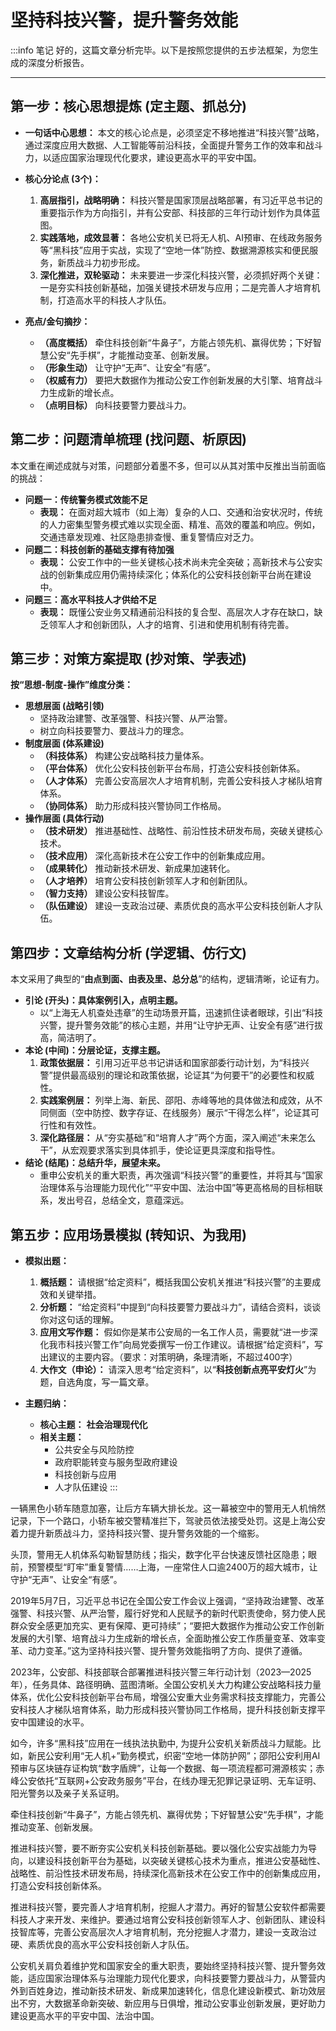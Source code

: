 # 坚持科技兴警，提升警务效能

:::info 笔记
好的，这篇文章分析完毕。以下是按照您提供的五步法框架，为您生成的深度分析报告。

---

## **第一步：核心思想提炼 (定主题、抓总分)**

* **一句话中心思想：**
    本文的核心论点是，必须坚定不移地推进“科技兴警”战略，通过深度应用大数据、人工智能等前沿科技，全面提升警务工作的效率和战斗力，以适应国家治理现代化要求，建设更高水平的平安中国。

* **核心分论点 (3个)：**
    1.  **高层指引，战略明确：** 科技兴警是国家顶层战略部署，有习近平总书记的重要指示作为方向指引，并有公安部、科技部的三年行动计划作为具体蓝图。
    2.  **实践落地，成效显著：** 各地公安机关已将无人机、AI预审、在线政务服务等“黑科技”应用于实战，实现了“空地一体”防控、数据溯源核实和便民服务，新质战斗力初步形成。
    3.  **深化推进，双轮驱动：** 未来要进一步深化科技兴警，必须抓好两个关键：一是夯实科技创新基础，加强关键技术研发与应用；二是完善人才培育机制，打造高水平的科技人才队伍。

* **亮点/金句摘抄：**
    * **（高度概括）** 牵住科技创新“牛鼻子”，方能占领先机、赢得优势；下好智慧公安“先手棋”，才能推动变革、创新发展。
    * **（形象生动）** 让守护“无声”、让安全“有感”。
    * **（权威有力）** 要把大数据作为推动公安工作创新发展的大引擎、培育战斗力生成新的增长点。
    * **（点明目标）** 向科技要警力要战斗力。

## **第二步：问题清单梳理 (找问题、析原因)**

本文重在阐述成就与对策，问题部分着墨不多，但可以从其对策中反推出当前面临的挑战：

* **问题一：传统警务模式效能不足**
    * **表现：** 在面对超大城市（如上海）复杂的人口、交通和治安状况时，传统的人力密集型警务模式难以实现全面、精准、高效的覆盖和响应。例如，交通违章发现难、社区隐患排查慢、重复警情应对乏力。
* **问题二：科技创新的基础支撑有待加强**
    * **表现：** 公安工作中的一些关键核心技术尚未完全突破；高新技术与公安实战的创新集成应用仍需持续深化；体系化的公安科技创新平台尚在建设中。
* **问题三：高水平科技人才供给不足**
    * **表现：** 既懂公安业务又精通前沿科技的复合型、高层次人才存在缺口，缺乏领军人才和创新团队，人才的培育、引进和使用机制有待完善。

## **第三步：对策方案提取 (抄对策、学表述)**

**按“思想-制度-操作”维度分类：**

* **思想层面 (战略引领)**
    * 坚持政治建警、改革强警、科技兴警、从严治警。
    * 树立向科技要警力、要战斗力的理念。
* **制度层面 (体系建设)**
    * **（科技体系）** 构建公安战略科技力量体系。
    * **（平台体系）** 优化公安科技创新平台布局，打造公安科技创新体系。
    * **（人才体系）** 完善公安高层次人才培育机制，完善公安科技人才梯队培育体系。
    * **（协同体系）** 助力形成科技兴警协同工作格局。
* **操作层面 (具体行动)**
    * **（技术研发）** 推进基础性、战略性、前沿性技术研发布局，突破关键核心技术。
    * **（技术应用）** 深化高新技术在公安工作中的创新集成应用。
    * **（成果转化）** 推动新技术研发、新成果加速转化。
    * **（人才培养）** 培育公安科技创新领军人才和创新团队。
    * **（智力支持）** 建设公安科技智库。
    * **（队伍建设）** 建设一支政治过硬、素质优良的高水平公安科技创新人才队伍。

## **第四步：文章结构分析 (学逻辑、仿行文)**

本文采用了典型的“**由点到面、由表及里、总分总**”的结构，逻辑清晰，论证有力。

* **引论 (开头)：具体案例引入，点明主题。**
    * 以“上海无人机查处违章”的生动场景开篇，迅速抓住读者眼球，引出“科技兴警，提升警务效能”的核心主题，并用“让守护无声、让安全有感”进行拔高，简洁明了。
* **本论 (中间)：分层论证，支撑主题。**
    1.  **政策依据层：** 引用习近平总书记讲话和国家部委行动计划，为“科技兴警”提供最高级别的理论和政策依据，论证其“为何要干”的必要性和权威性。
    2.  **实践案例层：** 列举上海、新民、邵阳、赤峰等地的具体做法和成效，从不同侧面（空中防控、数字存证、在线服务）展示“干得怎么样”，论证其可行性和有效性。
    3.  **深化路径层：** 从“夯实基础”和“培育人才”两个方面，深入阐述“未来怎么干”，从宏观要求落实到具体抓手，使论证更具深度和指导性。
* **结论 (结尾)：总结升华，展望未来。**
    * 重申公安机关的重大职责，再次强调“科技兴警”的重要性，并将其与“国家治理体系与治理能力现代化”“平安中国、法治中国”等更高格局的目标相联系，发出号召，总结全文，意蕴深远。

## **第五步：应用场景模拟 (转知识、为我用)**

* **模拟出题：**
    1.  **概括题：** 请根据“给定资料”，概括我国公安机关推进“科技兴警”的主要成效和关键举措。
    2.  **分析题：** “给定资料”中提到“向科技要警力要战斗力”，请结合资料，谈谈你对这句话的理解。
    3.  **应用文写作题：** 假如你是某市公安局的一名工作人员，需要就“进一步深化我市科技兴警工作”向局党委撰写一份工作建议。请根据“给定资料”，写出建议的主要内容。（要求：对策明确，条理清晰，不超过400字）
    4.  **大作文（申论）：** 请深入思考“给定资料”，以“**科技创新点亮平安灯火**”为题，自选角度，写一篇文章。

* **主题归纳：**
    * **核心主题：** **社会治理现代化**
    * **相关主题：**
        * 公共安全与风险防控
        * 政府职能转变与服务型政府建设
        * 科技创新与应用
        * 人才队伍建设
:::

一辆黑色小轿车随意加塞，让后方车辆大排长龙。这一幕被空中的警用无人机悄然记录，下一个路口，小轿车被交警精准拦下，驾驶员依法接受处罚。这是上海公安着力提升新质战斗力，坚持科技兴警、提升警务效能的一个缩影。

头顶，警用无人机体系勾勒智慧防线；指尖，数字化平台快速反馈社区隐患；眼前，预警模型“盯牢”重复警情……上海，一座常住人口逾2400万的超大城市，让守护“无声”、让安全“有感”。

2019年5月7日，习近平总书记在全国公安工作会议上强调，“坚持政治建警、改革强警、科技兴警、从严治警，履行好党和人民赋予的新时代职责使命，努力使人民群众安全感更加充实、更有保障、更可持续”；“要把大数据作为推动公安工作创新发展的大引擎、培育战斗力生成新的增长点，全面助推公安工作质量变革、效率变革、动力变革。”这为坚持科技兴警、提升警务效能指明了方向、提供了遵循。

2023年，公安部、科技部联合部署推进科技兴警三年行动计划（2023—2025年），任务具体、路径明确、蓝图清晰。全国公安机关大力构建公安战略科技力量体系，优化公安科技创新平台布局，增强公安重大业务需求科技支撑能力，完善公安科技人才梯队培育体系，助力形成科技兴警协同工作格局，提升科技创新支撑平安中国建设的水平。

如今，许多“黑科技”应用在一线执法执勤中, 为提升公安机关新质战斗力赋能。比如，新民公安利用“无人机+”勤务模式，织密“空地一体防护网”；邵阳公安利用AI预审与区块链存证构筑“数字盾牌”，让每一个数据、每一项流程都可溯源核实；赤峰公安依托“互联网+公安政务服务”平台，在线办理无犯罪记录证明、无车证明、阳光警务以及亲子关系证明。

牵住科技创新“牛鼻子”，方能占领先机、赢得优势；下好智慧公安“先手棋”，才能推动变革、创新发展。

推进科技兴警，要不断夯实公安机关科技创新基础。要以强化公安实战能力为导向，以建设科技创新平台为基础，以突破关键核心技术为重点，推进公安基础性、战略性、前沿性技术研发布局，持续深化高新技术在公安工作中的创新集成应用，打造公安科技创新体系。

推进科技兴警，要完善人才培育机制，挖掘人才潜力。再好的智慧公安软件都需要科技人才来开发、来维护。要通过培育公安科技创新领军人才、创新团队、建设科技智库等，完善公安高层次人才培育机制，充分挖掘人才潜力，建设一支政治过硬、素质优良的高水平公安科技创新人才队伍。

公安机关肩负着维护党和国家安全的重大职责，要始终坚持科技兴警、提升警务效能，适应国家治理体系与治理能力现代化要求，向科技要警力要战斗力，从警营内外到百姓身边，推动新技术研发、新成果加速转化，信息化建设新模式、新功效层出不穷，大数据革命新突破、新应用与日俱增，推动公安事业创新发展，更好助力建设更高水平的平安中国、法治中国。